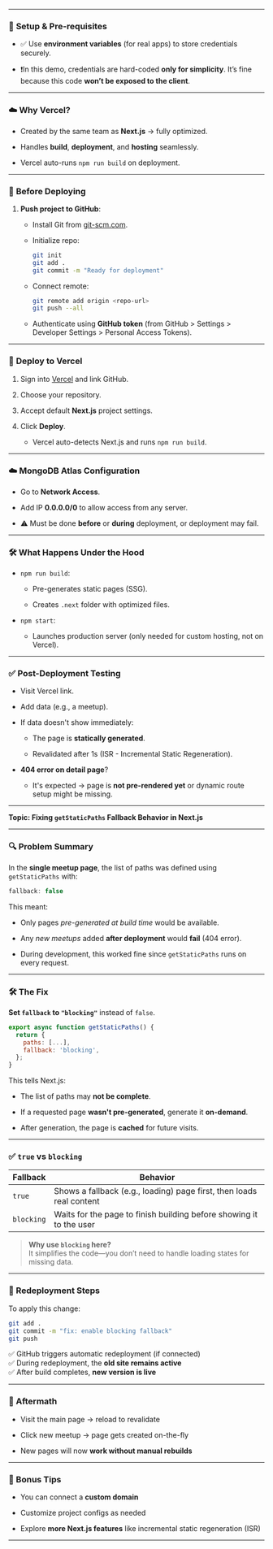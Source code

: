 
---

### 🔧 **Setup & Pre-requisites**

- ✅ Use **environment variables** (for real apps) to store credentials securely.
    
- ❗In this demo, credentials are hard-coded **only for simplicity**. It’s fine because this code **won’t be exposed to the client**.
    

---

### ☁️ **Why Vercel?**

- Created by the same team as **Next.js** → fully optimized.
    
- Handles **build**, **deployment**, and **hosting** seamlessly.
    
- Vercel auto-runs `npm run build` on deployment.
    

---

### 🔗 **Before Deploying**

1. **Push project to GitHub**:
    
    - Install Git from [git-scm.com](https://git-scm.com/).
        
    - Initialize repo:
        
        ```bash
        git init
        git add .
        git commit -m "Ready for deployment"
        ```
        
    - Connect remote:
        
        ```bash
        git remote add origin <repo-url>
        git push --all
        ```
        
    - Authenticate using **GitHub token** (from GitHub > Settings > Developer Settings > Personal Access Tokens).
        

---

### 🚀 **Deploy to Vercel**

1. Sign into [Vercel](https://vercel.com/) and link GitHub.
    
2. Choose your repository.
    
3. Accept default **Next.js** project settings.
    
4. Click **Deploy**.
    
    - Vercel auto-detects Next.js and runs `npm run build`.
        

---

### ☁️ **MongoDB Atlas Configuration**

- Go to **Network Access**.
    
- Add IP **0.0.0.0/0** to allow access from any server.
    
- ⚠️ Must be done **before** or **during** deployment, or deployment may fail.
    

---

### 🛠️ **What Happens Under the Hood**

- `npm run build`:
    
    - Pre-generates static pages (SSG).
        
    - Creates `.next` folder with optimized files.
        
- `npm start`:
    
    - Launches production server (only needed for custom hosting, not on Vercel).
        

---

### ✅ **Post-Deployment Testing**

- Visit Vercel link.
    
- Add data (e.g., a meetup).
    
- If data doesn't show immediately:
    
    - The page is **statically generated**.
        
    - Revalidated after 1s (ISR - Incremental Static Regeneration).
        
- **404 error on detail page**?
    
    - It's expected → page is **not pre-rendered yet** or dynamic route setup might be missing.
        

---

**Topic: Fixing `getStaticPaths` Fallback Behavior in Next.js**

---

### 🔍 Problem Summary

In the **single meetup page**, the list of paths was defined using `getStaticPaths` with:

```js
fallback: false
```

This meant:

- Only pages _pre-generated at build time_ would be available.
    
- Any _new meetups_ added **after deployment** would **fail** (404 error).
    
- During development, this worked fine since `getStaticPaths` runs on every request.
    

---

### 🛠️ The Fix

**Set `fallback` to `"blocking"`** instead of `false`.

```js
export async function getStaticPaths() {
  return {
    paths: [...],
    fallback: 'blocking',
  };
}
```

This tells Next.js:

- The list of paths may **not be complete**.
    
- If a requested page **wasn't pre-generated**, generate it **on-demand**.
    
- After generation, the page is **cached** for future visits.
    

---

### ✅ `true` vs `blocking`

|Fallback|Behavior|
|---|---|
|`true`|Shows a fallback (e.g., loading) page first, then loads real content|
|`blocking`|Waits for the page to finish building before showing it to the user|

> **Why use `blocking` here?**  
> It simplifies the code—you don’t need to handle loading states for missing data.

---

### 🚀 Redeployment Steps

To apply this change:

```bash
git add .
git commit -m "fix: enable blocking fallback"
git push
```

✅ GitHub triggers automatic redeployment (if connected)  
✅ During redeployment, the **old site remains active**  
✅ After build completes, **new version is live**

---

### 🔄 Aftermath

- Visit the main page → reload to revalidate
    
- Click new meetup → page gets created on-the-fly
    
- New pages will now **work without manual rebuilds**
    

---

### 📌 Bonus Tips

- You can connect a **custom domain**
    
- Customize project configs as needed
    
- Explore **more Next.js features** like incremental static regeneration (ISR)
    

---
